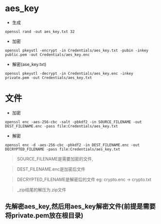 
# aes_key
- 生成
```
openssl rand -out aes_key.txt 32
```
- 加密
```
openssl pkeyutl -encrypt -in Credentials/aes_key.txt -pubin -inkey public.pem -out Credentials/aes_key.enc
```
- 解密(ase_key.txt)
```
openssl pkeyutl -decrypt -in Credentials/aes_key.enc -inkey private.pem -out Credentials/aes_key.txt
```

# 文件
- 加密
```
openssl enc -aes-256-cbc -salt -pbkdf2 -in SOURCE_FILENAME -out DEST_FILENAME.enc -pass file:Credentials/aes_key.txt
```
- 解密
```
openssl enc -d -aes-256-cbc -pbkdf2 -in DEST_FILENAME.enc -out DECRYPTED_FILENAME -pass file:Credentials/aes_key.txt
```

>SOURCE_FILENAME是需要加密的文件,

>DEST_FILENAME.enc是加密后文件

>DECRYPTED_FILENAME是解密后的文件 eg: crypto.enc -> crypto.txt

>_zip结尾的解压为.zip文件


## 先解密aes_key,然后用aes_key解密文件(前提是需要将private.pem放在根目录)